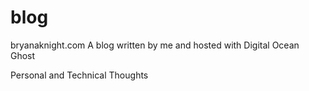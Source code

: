 # blog
bryanaknight.com
A blog written by me and hosted with Digital Ocean Ghost

Personal and Technical Thoughts
